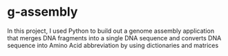 # g-assembly
In this project, I used Python to build out a genome assembly application that merges DNA fragments into a single DNA sequence and converts DNA sequence into Amino Acid abbreviation by using dictionaries and matrices
